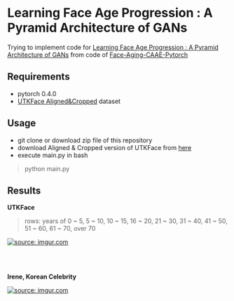 # Learning Face Age Progression : A Pyramid Architecture of GANs

Trying to implement code for [Learning Face Age Progression : A Pyramid Architecture of GANs](https://arxiv.org/pdf/1711.10352.pdf) from code of [Face-Aging-CAAE-Pytorch](https://github.com/Jooong/Face-Aging-CAAE-Pytorch)




## Requirements
* pytorch 0.4.0
* [UTKFace Aligned&Cropped](https://drive.google.com/drive/folders/0BxYys69jI14kU0I1YUQyY1ZDRUE) dataset


## Usage
* git clone or download zip file of this repository
* download Aligned & Cropped version of UTKFace from [here](https://drive.google.com/drive/folders/0BxYys69jI14kU0I1YUQyY1ZDRUE)
* execute main.py in bash
> python main.py

## Results

**UTKFace**
> rows: years of  0 ~ 5, 5 ~ 10, 10 ~ 15, 16 ~ 20, 21 ~ 30, 31 ~ 40, 41 ~ 50, 51 ~ 60, 61 ~ 70, over 70  

<a href="https://imgur.com/7auIthg"><img src="https://i.imgur.com/7auIthg.png" title="source: imgur.com" /></a>

<br></br>

**Irene, Korean Celebrity**

<a href="https://imgur.com/dPpWVf5"><img src="https://i.imgur.com/dPpWVf5.png" title="source: imgur.com" /></a>
